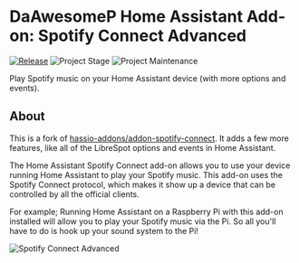 # DaAwesomeP Home Assistant Add-on: Spotify Connect Advanced

[![Release][release-shield]][release] ![Project Stage][project-stage-shield] ![Project Maintenance][maintenance-shield]

Play Spotify music on your Home Assistant device (with more options and events).

## About

This is a fork of [hassio-addons/addon-spotify-connect](original). It adds
a few more features, like all of the LibreSpot options and events in Home
Assistant.

The Home Assistant Spotify Connect add-on allows you to use your device
running Home Assistant to play your Spotify music. This add-on uses the
Spotify Connect protocol, which makes it show up a device that can be
controlled by all the official clients.

For example; Running Home Assistant on a Raspberry Pi with this add-on
installed will allow you to play your Spotify music via the Pi. So all
you'll have to do is hook up your sound system to the Pi!

![Spotify Connect Advanced][screenshot]

[maintenance-shield]: https://img.shields.io/maintenance/yes/2021.svg
[project-stage-shield]: https://img.shields.io/badge/project%20stage-experimental-yellow.svg
[release-shield]: https://img.shields.io/badge/version-v0.9.2-blue.svg
[release]: https://github.com/DaAwesomeP/ha-addon-spotify-connect-advanced/tree/v0.9.2
[screenshot]: https://github.com/DaAwesomeP/ha-addon-spotify-connect-advanced/raw/main/images/screenshot.png
[original]: https://github.com/hassio-addons/addon-spotify-connect
